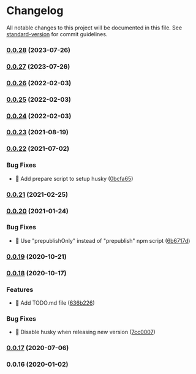 # Changelog

All notable changes to this project will be documented in this file. See [standard-version](https://github.com/conventional-changelog/standard-version) for commit guidelines.

### [0.0.28](https://github.com/THernandez03/babel-preset-thernandez/compare/v0.0.27...v0.0.28) (2023-07-26)

### [0.0.27](https://github.com/THernandez03/babel-preset-thernandez/compare/v0.0.26...v0.0.27) (2023-07-26)

### [0.0.26](https://github.com/THernandez03/babel-preset-thernandez/compare/v0.0.25...v0.0.26) (2022-02-03)

### [0.0.25](https://github.com/THernandez03/babel-preset-thernandez/compare/v0.0.24...v0.0.25) (2022-02-03)

### [0.0.24](https://github.com/THernandez03/babel-preset-thernandez/compare/v0.0.23...v0.0.24) (2022-02-03)

### [0.0.23](https://github.com/THernandez03/babel-preset-thernandez/compare/v0.0.22...v0.0.23) (2021-08-19)

### [0.0.22](https://github.com/THernandez03/babel-preset-thernandez/compare/v0.0.21...v0.0.22) (2021-07-02)


### Bug Fixes

* 🐛 Add prepare script to setup husky ([0bcfa65](https://github.com/THernandez03/babel-preset-thernandez/commit/0bcfa65ca7b8c600546a638a6995b19eb179c654))

### [0.0.21](https://github.com/THernandez03/babel-preset-thernandez/compare/v0.0.20...v0.0.21) (2021-02-25)

### [0.0.20](https://github.com/THernandez03/babel-preset-thernandez/compare/v0.0.19...v0.0.20) (2021-01-24)


### Bug Fixes

* 🐛 Use "prepublishOnly" instead of "prepublish" npm script ([6b6717d](https://github.com/THernandez03/babel-preset-thernandez/commit/6b6717d13dbac099445c5f54d99e939783929afb))

### [0.0.19](https://github.com/THernandez03/babel-preset-thernandez/compare/v0.0.18...v0.0.19) (2020-10-21)

### [0.0.18](https://github.com/THernandez03/babel-preset-thernandez/compare/v0.0.17...v0.0.18) (2020-10-17)


### Features

* 🎸 Add TODO.md file ([636b226](https://github.com/THernandez03/babel-preset-thernandez/commit/636b226bed5c1cc72fd1dbf3fdfa43a4388c89d8))


### Bug Fixes

* 🐛 Disable husky when releasing new version ([7cc0007](https://github.com/THernandez03/babel-preset-thernandez/commit/7cc0007751ee9b002526ef6bd79dd7b4af3ef4a9))

### [0.0.17](https://github.com/THernandez03/babel-preset-thernandez/compare/v0.0.16...v0.0.17) (2020-07-06)

### 0.0.16 (2020-01-02)
